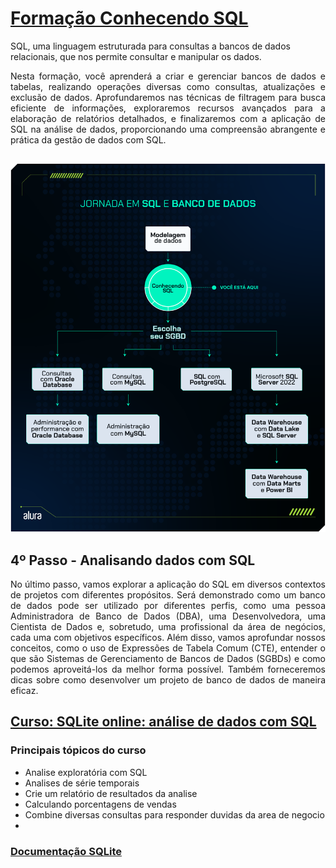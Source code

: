 # [Formação Conhecendo SQL](https://cursos.alura.com.br/formacao-conhecendo-sql)

 SQL, uma linguagem estruturada para consultas a bancos de dados relacionais, que nos permite consultar e manipular os dados.

<div style="text-align: justify;">
Nesta formação, você aprenderá a criar e gerenciar bancos de dados e tabelas, realizando operações diversas como consultas, atualizações e exclusão de dados. Aprofundaremos nas técnicas de filtragem para busca eficiente de informações, exploraremos recursos avançados para a elaboração de relatórios detalhados, e finalizaremos com a aplicação de SQL na análise de dados, proporcionando uma compreensão abrangente e prática da gestão de dados com SQL.
</div>

##

![Jornada em SQL](Jornada_em_SQL.png)

## 4º Passo -  Analisando dados com SQL

<div style="text-align: justify;">

No último passo, vamos explorar a aplicação do SQL em diversos contextos de projetos com diferentes propósitos. Será demonstrado como um banco de dados pode ser utilizado por diferentes perfis, como uma pessoa Administradora de Banco de Dados (DBA), uma Desenvolvedora, uma Cientista de Dados e, sobretudo, uma profissional da área de negócios, cada uma com objetivos específicos. Além disso, vamos aprofundar nossos conceitos, como o uso de Expressões de Tabela Comum (CTE), entender o que são Sistemas de Gerenciamento de Bancos de Dados (SGBDs) e como podemos aproveitá-los da melhor forma possível. Também forneceremos dicas sobre como desenvolver um projeto de banco de dados de maneira eficaz.
</div>

## [Curso: SQLite online: análise de dados com SQL](https://cursos.alura.com.br/course/sqlite-online-analise-dados-sql)

### **Principais tópicos do curso**

- Analise exploratória com SQL
- Analises de série temporais
- Crie um relatório de resultados da analise
- Calculando porcentagens de vendas
- Combine diversas consultas para responder duvidas da area de negocio
- 
### **[Documentação SQLite](https://www.sqlite.org/docs.html)**
